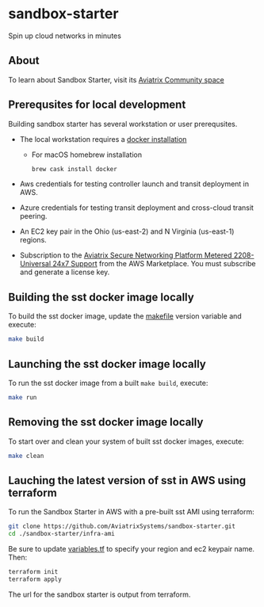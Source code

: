 # sandbox-starter

Spin up cloud networks in minutes

## About

To learn about Sandbox Starter, visit its [Aviatrix Community space](https://community.aviatrix.com/t/g9hx9jh/aviatrix-sandbox-starter-tool-spin-up-cloud-networks-in-minutes)

## Prerequsites for local development

Building sandbox starter has several workstation or user prerequsites.

- The local workstation requires a [docker installation](https://docs.docker.com/get-docker/)
  - For macOS homebrew installation

    ```bash
    brew cask install docker
    ```

- Aws credentials for testing controller launch and transit deployment in AWS.
- Azure credentials for testing transit deployment and cross-cloud transit peering.
- An EC2 key pair in the Ohio (us-east-2) and N Virginia (us-east-1) regions.
- Subscription to the [Aviatrix Secure Networking Platform Metered 2208-Universal 24x7 Support](https://aws.amazon.com/marketplace/pp/prodview-qzvzwigqw72ek) from the AWS Marketplace. You must subscribe and generate a license key.

## Building the sst docker image locally

To build the sst docker image, update the [makefile](./makefile) version variable and execute:

```bash
make build
```

## Launching the sst docker image locally

To run the sst docker image from a built `make build`, execute:

```bash
make run
```

## Removing the sst docker image locally

To start over and clean your system of built sst docker images, execute:

```bash
make clean
```

## Lauching the latest version of sst in AWS using terraform

To run the Sandbox Starter in AWS with a pre-built sst AMI using terraform:

```bash
git clone https://github.com/AviatrixSystems/sandbox-starter.git
cd ./sandbox-starter/infra-ami
```

Be sure to update [variables.tf](./infra-ami/variables.tf) to specify your region and ec2 keypair name. Then:

```bash
terraform init
terraform apply
```

The url for the sandbox starter is output from terraform.
